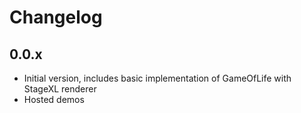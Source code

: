 # Changelog

## 0.0.x

- Initial version, includes basic implementation of GameOfLife with StageXL renderer
- Hosted demos
